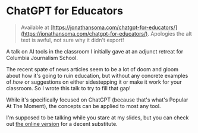 # ChatGPT for Educators

> Available at [https://jonathansoma.com/chatgpt-for-educators/](https://jonathansoma.com/chatgpt-for-educators/). Apologies the alt text is awful, not sure why it didn't export!

A talk on AI tools in the classroom I initially gave at an adjunct retreat for Columbia Journalism School.

The recent spate of news articles seem to be a lot of doom and gloom about how it's going to ruin education, but without any concrete examples of *how* or suggestions on either sidestepping it or make it work for your classroom. So I wrote this talk to try to fill that gap!

While it's specifically focused on ChatGPT (because that's what's Popular At The Moment), the concepts can be applied to most any tool.

I'm supposed to be talking while you stare at my slides, but you can check out [the online version](https://jonathansoma.com/chatgpt-for-educators/) for a decent substitute.